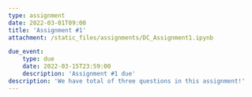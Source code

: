 ```yaml
---
type: assignment
date: 2022-03-01T09:00
title: 'Assignment #1'
attachment: /static_files/assignments/DC_Assignment1.ipynb

due_event: 
    type: due
    date: 2022-03-15T23:59:00
    description: 'Assignment #1 due'
description: 'We have total of three questions in this assignment!'
---
```

